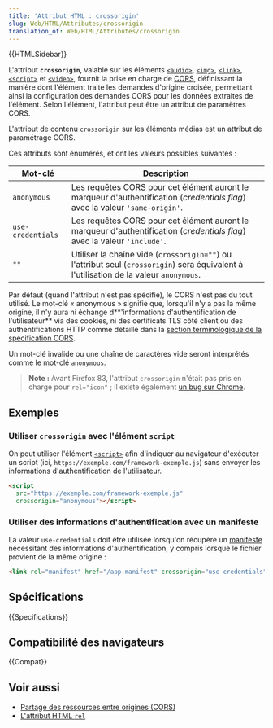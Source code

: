 ```yaml
---
title: 'Attribut HTML : crossorigin'
slug: Web/HTML/Attributes/crossorigin
translation_of: Web/HTML/Attributes/crossorigin
---
```


{{HTMLSidebar}}

L'attribut **`crossorigin`**, valable sur les éléments [`<audio>`](/fr/docs/Web/HTML/Element/audio), [`<img>`](/fr/docs/Web/HTML/Element/Img), [`<link>`](/fr/docs/Web/HTML/Element/link), [`<script>`](/fr/docs/Web/HTML/Element/script) et [`<video>`](/fr/docs/Web/HTML/Element/video), fournit la prise en charge de [CORS](/fr/docs/Web/HTTP/CORS), définissant la manière dont l'élément traite les demandes d'origine croisée, permettant ainsi la configuration des demandes CORS pour les données extraites de l'élément. Selon l'élément, l'attribut peut être un attribut de paramètres CORS.

L'attribut de contenu `crossorigin` sur les éléments médias est un attribut de paramétrage CORS.

Ces attributs sont énumérés, et ont les valeurs possibles suivantes :

| Mot-clé           | Description                                                                                                                             |
| ----------------- | --------------------------------------------------------------------------------------------------------------------------------------- |
| `anonymous`       | Les requêtes CORS pour cet élément auront le marqueur d'authentification (_credentials flag_) avec la valeur `'same-origin'`.           |
| `use-credentials` | Les requêtes CORS pour cet élément auront le marqueur d'authentification (_credentials flag_) avec la valeur `'include'`.               |
| `""`              | Utiliser la chaîne vide (`crossorigin=""`) ou l'attribut seul (`crossorigin`) sera équivalent à l'utilisation de la valeur `anonymous`. |

Par défaut (quand l'attribut n'est pas spécifié), le CORS n'est pas du tout utilisé. Le mot-clé « anonymous » signifie que, lorsqu'il n'y a pas la même origine, il n'y aura ni échange d**'informations d'authentification de l'utilisateur** via des cookies, ni des certificats TLS côté client ou des authentifications HTTP comme détaillé dans la [section terminologique de la spécification CORS](https://www.w3.org/TR/cors/#user-credentials).

Un mot-clé invalide ou une chaîne de caractères vide seront interprétés comme le mot-clé `anonymous`.

> **Note :** Avant Firefox 83, l'attribut `crossorigin` n'était pas pris en charge pour `rel="icon"` ; il existe également [un bug sur Chrome](https://bugs.chromium.org/p/chromium/issues/detail?id=1121645).

## Exemples

### Utiliser `crossorigin` avec l'élément `script`

On peut utiliser l'élément [`<script>`](/fr/docs/Web/HTML/Element/script) afin d'indiquer au navigateur d'exécuter un script (ici, `https://exemple.com/framework-exemple.js`) sans envoyer les informations d'authentification de l'utilisateur.

```html
<script
  src="https://exemple.com/framework-exemple.js"
  crossorigin="anonymous"></script>
```

### Utiliser des informations d'authentification avec un manifeste

La valeur `use-credentials` doit être utilisée lorsqu'on récupère un [manifeste](/fr/docs/Web/Manifest) nécessitant des informations d'authentification, y compris lorsque le fichier provient de la même origine :

```html
<link rel="manifest" href="/app.manifest" crossorigin="use-credentials" />
```

## Spécifications

{{Specifications}}

## Compatibilité des navigateurs

{{Compat}}

## Voir aussi

- [Partage des ressources entre origines (CORS)](/fr/docs/Web/HTTP/CORS)
- [L'attribut HTML `rel`](/fr/docs/Web/HTML/Attributes/rel)
